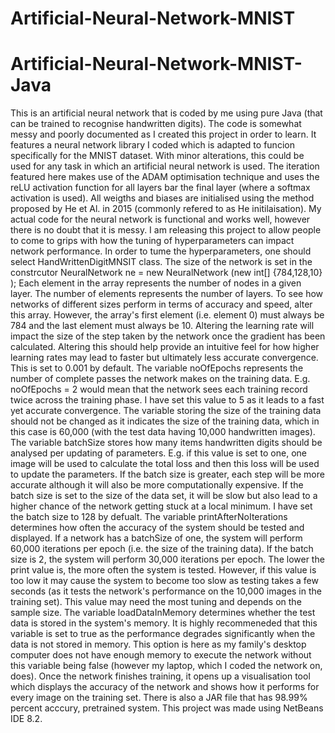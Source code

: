 # Artificial-Neural-Network-MNIST
# Artificial-Neural-Network-MNIST-Java
This is an artificial neural network that is coded by me using pure Java (that can be trained to recognise handwritten digits). The code is somewhat messy and poorly documented as I created this project
in order to learn. It features a neural network library I coded which is adapted to funcion specifically for the MNIST dataset. With minor alterations,
this could be used for any task in which an artificial neural network is used. The iteration featured here makes use of the ADAM optimisation technique and uses the reLU
activation function for all layers bar the final layer (where a softmax activation is used). All weigths and biases are initialised using the method proposed by He et Al. in 2015 (commonly refered to as He initilaisation). My actual code for the neural network is functional and works well, however there is no doubt that it is messy. I am
releasing this project to allow people to come to grips with how the tuning of hyperparameters can impact network performance. 
In order to tume the hyperparameters, one should select HandWrittenDigitMNSIT class. The size of the network is set in the constrcutor NeuralNetwork ne = new NeuralNetwork
(new int[] {784,128,10} ); Each element in the array represents the number of nodes in a given layer. The number of elements represents the number of layers. To see
how networks of different sizes perform in terms of accuracy and speed, alter this array. However, the array's first element (i.e. element 0) must always be 784 and the last element must always
be 10. Altering the learning rate will impact the size of the step taken by the network once the gradient has been calculated. Altering this should help provide an intuitive feel
for how higher learning rates may lead to faster but ultimately less accurate convergence. This is set to 0.001 by default. The variable noOfEpochs represents the number of complete
passes the network makes on the training data. E.g. noOfEpochs = 2 would mean that the network sees each training record twice across the training phase. I have set this value to 5 as it leads to a fast yet accurate convergence. The variable storing the size of the training data should not be changed as it indicates the size of the training data,
 which in this case is 60,000 (with the test data having 10,000 handwritten images). The variable batchSize stores how many items handwritten digits should be analysed
  per updating of parameters. E.g. if this value is set to one, one image will be used to calculate the total loss and then this loss will be used to update the parameters.
  If the batch size is greater, each step will be more accurate although it will also be more computationally expensive. If the batch size is set to the size of the data set, it will
   be slow but also lead to a higher chance of the network getting stuck at a local minimum. I have set the batch size to 128 by defualt. The variable 
   printAfterNoIterations determines how often the accuracy of the system should be tested and displayed. If a network has a batchSize of one, the system will
   perform 60,000 iterations per epoch (i.e. the size of the training data). If the batch size is 2, the system will perform 30,000 iterations per epoch. The lower the print value
   is, the more often the system is tested. However, if this value is too low it may cause the system to become too slow as testing takes a few seconds (as it tests the 
   network's performance on the 10,000 images in the training set). This value may need the most tuning and depends on the sample size. The
   variable loadDataInMemory determines whether the test data is stored in the system's memory. It is highly recommeneded that this variable is set to true as the
   performance degrades significantly when the data is not stored in memory. This option is here as my family's desktop computer does not have enough memory to execute the network
   without this variable being false (however my laptop, which I coded the network on, does).
   Once the network finishes training, it opens up a visualisation tool which displays the accuracy of the network and shows how it performs for every image on the training
   set.
   There is also a JAR file that has 98.99% percent acccury, pretrained system.
   This project was made using NetBeans IDE 8.2.
